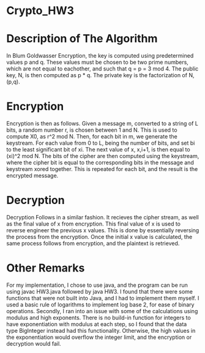 # Crypto_HW3

# Description of The Algorithm

In Blum Goldwasser Encryption, the key is computed using predetermined values p and q. These values must be chosen to be two prime numbers, which are not equal to eachother, and such that q = p = 3 mod 4. The public key, N, is then computed as p * q. The private key is the factorization of N, (p,q). 

# Encryption

Encryption is then as follows. Given a message m, converted to a string of L bits, a random number r, is chosen between 1 and N. This is used to compute X0, as r^2 mod N. Then, for each bit in m, we generate the keystream. For each value from 0 to L, being the number of bits, and set bi to the least significant bit of xi. The next value of x, x,i+1, is then equal to (xi)^2 mod N. The bits of the cipher are then computed using the keystream, where the cipher bit is equal to the corresponding bits in the message and keystream xored together. This is repeated for each bit, and the result is the encrypted message. 

# Decryption 

Decryption Follows in a similar fashion. It recieves the cipher stream, as well as the final value of x from encryption. This final value of x is used to reverse engineer the previous x values. This is done by essentially reversing the process from the encryption. Once the initial x value is calculated, the same process follows from encryption, and the plaintext is retrieved. 

# Other Remarks

For my implementation, I chose to use java, and the program can be run using javac HW3.java followed by java HW3. I found that there were some functions that were not built into Java, and I had to implement them myself. I used a basic rule of logarithms to implement log base 2, for ease of binary operations. Secondly, I ran into an issue with some of the calculations using modulus and high exponents. There is no build-in function for integers to have exponentiation with modulus at each step, so I found that the data type BigInteger instead had this functionality. Otherwise, the high values in the exponentiation would overflow the integer limit, and the encryption or decryption would fail.
